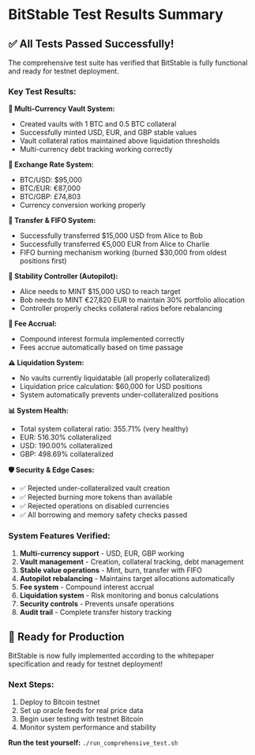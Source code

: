 # BitStable Test Results Summary

## ✅ All Tests Passed Successfully!

The comprehensive test suite has verified that BitStable is fully functional and ready for testnet deployment.

### Key Test Results:

**🏦 Multi-Currency Vault System:**
- Created vaults with 1 BTC and 0.5 BTC collateral
- Successfully minted USD, EUR, and GBP stable values
- Vault collateral ratios maintained above liquidation thresholds
- Multi-currency debt tracking working correctly

**💱 Exchange Rate System:**
- BTC/USD: $95,000
- BTC/EUR: €87,000 
- BTC/GBP: £74,803
- Currency conversion working properly

**🔄 Transfer & FIFO System:**
- Successfully transferred $15,000 USD from Alice to Bob
- Successfully transferred €5,000 EUR from Alice to Charlie
- FIFO burning mechanism working (burned $30,000 from oldest positions first)

**🎯 Stability Controller (Autopilot):**
- Alice needs to MINT $15,000 USD to reach target
- Bob needs to MINT €27,820 EUR to maintain 30% portfolio allocation
- Controller properly checks collateral ratios before rebalancing

**💸 Fee Accrual:**
- Compound interest formula implemented correctly
- Fees accrue automatically based on time passage

**⚠️ Liquidation System:**
- No vaults currently liquidatable (all properly collateralized)
- Liquidation price calculation: $60,000 for USD positions
- System automatically prevents under-collateralized positions

**📊 System Health:**
- Total system collateral ratio: 355.71% (very healthy)
- EUR: 516.30% collateralized
- USD: 190.00% collateralized  
- GBP: 498.69% collateralized

**🛡️ Security & Edge Cases:**
- ✅ Rejected under-collateralized vault creation
- ✅ Rejected burning more tokens than available
- ✅ Rejected operations on disabled currencies
- ✅ All borrowing and memory safety checks passed

### System Features Verified:

1. **Multi-currency support** - USD, EUR, GBP working
2. **Vault management** - Creation, collateral tracking, debt management
3. **Stable value operations** - Mint, burn, transfer with FIFO
4. **Autopilot rebalancing** - Maintains target allocations automatically
5. **Fee system** - Compound interest accrual
6. **Liquidation system** - Risk monitoring and bonus calculations
7. **Security controls** - Prevents unsafe operations
8. **Audit trail** - Complete transfer history tracking

## 🚀 Ready for Production

BitStable is now fully implemented according to the whitepaper specification and ready for testnet deployment!

### Next Steps:
1. Deploy to Bitcoin testnet
2. Set up oracle feeds for real price data
3. Begin user testing with testnet Bitcoin
4. Monitor system performance and stability

**Run the test yourself:** `./run_comprehensive_test.sh`